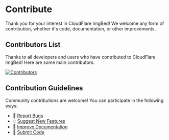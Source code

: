 # Contribute

Thank you for your interest in CloudFlare ImgBed! We welcome any form of contribution, whether it's code, documentation, or other improvements.

## Contributors List

Thanks to all developers and users who have contributed to CloudFlare ImgBed! Here are some main contributors:

[![Contributors](https://contrib.rocks/image?repo=Marseventh/Cloudflare-ImgBed)](https://github.com/MarSeventh/CloudFlare-ImgBed/graphs/contributors)

## Contribution Guidelines

Community contributions are welcome! You can participate in the following ways:

- 🐛 [Report Bugs](https://github.com/MarSeventh/CloudFlare-ImgBed/issues)
- 💡 [Suggest New Features](https://github.com/MarSeventh/CloudFlare-ImgBed/discussions)
- 📝 [Improve Documentation](https://github.com/MarSeventh/CloudFlare-ImgBed-Docs)
- 🔧 [Submit Code](https://github.com/MarSeventh/CloudFlare-ImgBed/pulls)
